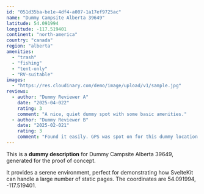 ```yaml
---
id: "051d35ba-be1e-4df4-a007-1a17ef9725ac"
name: "Dummy Campsite Alberta 39649"
latitude: 54.091994
longitude: -117.519401
continent: "north-america"
country: "canada"
region: "alberta"
amenities:
  - "trash"
  - "fishing"
  - "tent-only"
  - "RV-suitable"
images:
  - "https://res.cloudinary.com/demo/image/upload/v1/sample.jpg"
reviews:
  - author: "Dummy Reviewer A"
    date: "2025-04-022"
    rating: 3
    comment: "A nice, quiet dummy spot with some basic amenities."
  - author: "Dummy Reviewer B"
    date: "2025-02-021"
    rating: 3
    comment: "Found it easily. GPS was spot on for this dummy location."
---
```


This is a **dummy description** for Dummy Campsite Alberta 39649, generated for the proof of concept.

It provides a serene environment, perfect for demonstrating how SvelteKit can handle a large number of static pages. The coordinates are 54.091994, -117.519401.
